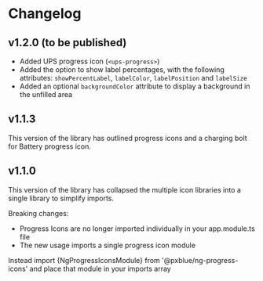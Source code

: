 # Changelog

## v1.2.0 (to be published)

-   Added UPS progress icon (`<ups-progress>`)
-   Added the option to show label percentages, with the following attributes: `showPercentLabel`, `labelColor`, `labelPosition` and `labelSize`
-   Added an optional `backgroundColor` attribute to display a background in the unfilled area

## v1.1.3

This version of the library has outlined progress icons and a charging bolt for Battery progress icon.

## v1.1.0

This version of the library has collapsed the multiple icon libraries into a single library to simplify imports.

Breaking changes:

-   Progress Icons are no longer imported individually in your app.module.ts file
-   The new usage imports a single progress icon module

Instead import {NgProgressIconsModule} from '@pxblue/ng-progress-icons' and place that module in your imports array
